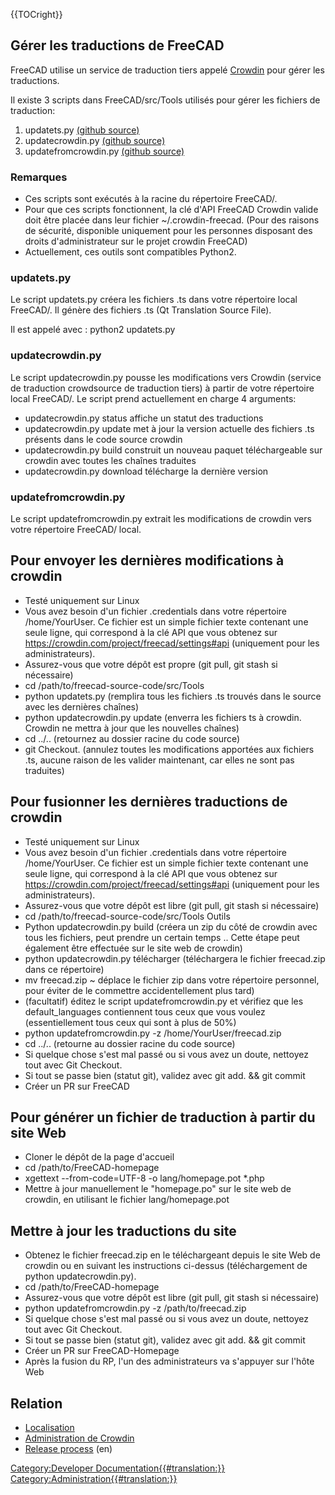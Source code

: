  {{TOCright}}

## Gérer les traductions de FreeCAD 

FreeCAD utilise un service de traduction tiers appelé [Crowdin](https://crowdin.com/project/freecad) pour gérer les traductions.

Il existe 3 scripts dans FreeCAD/src/Tools utilisés pour gérer les fichiers de traduction:

1.  updatets.py [(github source)](https://github.com/FreeCAD/FreeCAD/blob/master/src/Tools/updatets.py)
2.  updatecrowdin.py [(github source)](https://github.com/FreeCAD/FreeCAD/blob/master/src/Tools/updatecrowdin.py)
3.  updatefromcrowdin.py [(github source)](https://github.com/FreeCAD/FreeCAD/blob/master/src/Tools/updatefromcrowdin.py)

### Remarques

-   Ces scripts sont exécutés à la racine du répertoire FreeCAD/.
-   Pour que ces scripts fonctionnent, la clé d\'API FreeCAD Crowdin valide doit être placée dans leur fichier ~/.crowdin-freecad. (Pour des raisons de sécurité, disponible uniquement pour les personnes disposant des droits d\'administrateur sur le projet crowdin FreeCAD)
-   Actuellement, ces outils sont compatibles Python2.

### updatets.py

Le script updatets.py créera les fichiers .ts dans votre répertoire local FreeCAD/. Il génère des fichiers .ts (Qt Translation Source File).

Il est appelé avec : python2 updatets.py

### updatecrowdin.py

Le script updatecrowdin.py pousse les modifications vers Crowdin (service de traduction crowdsource de traduction tiers) à partir de votre répertoire local FreeCAD/. Le script prend actuellement en charge 4 arguments:

-   updatecrowdin.py status affiche un statut des traductions
-   updatecrowdin.py update met à jour la version actuelle des fichiers .ts présents dans le code source crowdin
-   updatecrowdin.py build construit un nouveau paquet téléchargeable sur crowdin avec toutes les chaînes traduites
-   updatecrowdin.py download télécharge la dernière version

### updatefromcrowdin.py

Le script updatefromcrowdin.py extrait les modifications de crowdin vers votre répertoire FreeCAD/ local.

## Pour envoyer les dernières modifications à crowdin 

-   Testé uniquement sur Linux
-   Vous avez besoin d'un fichier .credentials dans votre répertoire /home/YourUser. Ce fichier est un simple fichier texte contenant une seule ligne, qui correspond à la clé API que vous obtenez sur <https://crowdin.com/project/freecad/settings#api> (uniquement pour les administrateurs).
-   Assurez-vous que votre dépôt est propre (git pull, git stash si nécessaire)
-   cd /path/to/freecad-source-code/src/Tools
-   python updatets.py (remplira tous les fichiers .ts trouvés dans le source avec les dernières chaînes)
-   python updatecrowdin.py update (enverra les fichiers ts à crowdin. Crowdin ne mettra à jour que les nouvelles chaînes)
-   cd ../.. (retournez au dossier racine du code source)
-   git Checkout. (annulez toutes les modifications apportées aux fichiers .ts, aucune raison de les valider maintenant, car elles ne sont pas traduites)

## Pour fusionner les dernières traductions de crowdin 

-   Testé uniquement sur Linux
-   Vous avez besoin d'un fichier .credentials dans votre répertoire /home/YourUser. Ce fichier est un simple fichier texte contenant une seule ligne, qui correspond à la clé API que vous obtenez sur <https://crowdin.com/project/freecad/settings#api> (uniquement pour les administrateurs).
-   Assurez-vous que votre dépôt est libre (git pull, git stash si nécessaire)
-   cd /path/to/freecad-source-code/src/Tools Outils
-   Python updatecrowdin.py build (créera un zip du côté de crowdin avec tous les fichiers, peut prendre un certain temps .. Cette étape peut également être effectuée sur le site web de crowdin)
-   python updatecrowdin.py télécharger (téléchargera le fichier freecad.zip dans ce répertoire)
-   mv freecad.zip \~ déplace le fichier zip dans votre répertoire personnel, pour éviter de le commettre accidentellement plus tard)
-   (facultatif) éditez le script updatefromcrowdin.py et vérifiez que les default\_languages ​​contiennent tous ceux que vous voulez (essentiellement tous ceux qui sont à plus de 50%)
-   python updatefromcrowdin.py -z /home/YourUser/freecad.zip
-   cd ../.. (retourne au dossier racine du code source)
-   Si quelque chose s\'est mal passé ou si vous avez un doute, nettoyez tout avec Git Checkout.
-   Si tout se passe bien (statut git), validez avec git add. && git commit
-   Créer un PR sur FreeCAD

## Pour générer un fichier de traduction à partir du site Web 

-   Cloner le dépôt de la page d\'accueil
-   cd /path/to/FreeCAD-homepage
-   xgettext \--from-code=UTF-8 -o lang/homepage.pot \*.php
-   Mettre à jour manuellement le \"homepage.po\" sur le site web de crowdin, en utilisant le fichier lang/homepage.pot

## Mettre à jour les traductions du site 

-   Obtenez le fichier freecad.zip en le téléchargeant depuis le site Web de crowdin ou en suivant les instructions ci-dessus (téléchargement de python updatecrowdin.py).
-   cd /path/to/FreeCAD-homepage
-   Assurez-vous que votre dépôt est libre (git pull, git stash si nécessaire)
-   python updatefromcrowdin.py -z /path/to/freecad.zip
-   Si quelque chose s\'est mal passé ou si vous avez un doute, nettoyez tout avec Git Checkout.
-   Si tout se passe bien (statut git), validez avec git add. && git commit
-   Créer un PR sur FreeCAD-Homepage
-   Après la fusion du RP, l'un des administrateurs va s'appuyer sur l'hôte Web

## Relation

-   [Localisation](Localisation/fr.md)
-   [Administration de Crowdin](Crowdin_Administration/fr.md)
-   [Release process](Release_process.md) (en)




[Category:Developer Documentation{{\#translation:}}](Category:Developer_Documentation.md) [Category:Administration{{\#translation:}}](Category:Administration.md)
